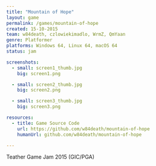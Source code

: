 ```yaml
---
title: "Mountain of Hope"
layout: game
permalink: /games/mountain-of-hope
created: 15-10-2015
team: w84death, czlowiekimadlo, WrmZ, QmYaan
genre: Platformer
platforms: Windows 64, Linux 64, macOS 64
status: jam

screenshots:
  - small: screen1_thumb.jpg
    big: screen1.png

  - small: screen2_thumb.jpg
    big: screen2.png

  - small: screen3_thumb.jpg
    big: screen3.png

resources:
  - title: Game Source Code
    url: https://github.com/w84death/mountain-of-hope
    humanUrl: github.com/w84death/mountain-of-hope

---
```


Teather Game Jam 2015 (GIC/PGA)
